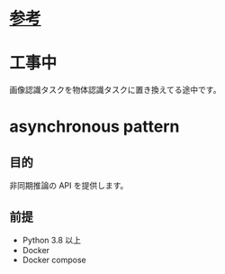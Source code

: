 # [参考](https://github.com/shibuiwilliam/ml-system-in-actions/tree/main/chapter4_serving_patterns/asynchronous_pattern)

# 工事中

画像認識タスクを物体認識タスクに置き換えてる途中です。

# asynchronous pattern

## 目的

非同期推論の API を提供します。

## 前提

- Python 3.8 以上
- Docker
- Docker compose
